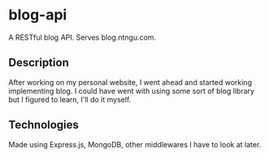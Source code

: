 # blog-api
A RESTful blog API. Serves blog.ntngu.com.

## Description
After working on my personal website, I went ahead and started working implementing  blog. I could have went with using some sort of blog library but I figured to learn, I'll do it myself.

## Technologies
Made using Express.js, MongoDB, other middlewares I have to look at later.
